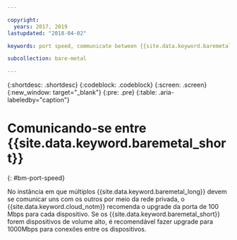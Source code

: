 ```yaml
---

copyright:
  years: 2017, 2019
lastupdated: "2018-04-02"

keywords: port speed, communicate between {{site.data.keyword.baremetal_short}}

subcollection: bare-metal

---
```


{:shortdesc: .shortdesc}
{:codeblock: .codeblock}
{:screen: .screen}
{:new_window: target="_blank"}
{:pre: .pre}
{:table: .aria-labeledby="caption"}

# Comunicando-se entre {{site.data.keyword.baremetal_short}}
{: #bm-port-speed}

No instância em que múltiplos {{site.data.keyword.baremetal_long}} devem se
comunicar uns com os outros por meio da rede privada, o
{{site.data.keyword.cloud_notm}} recomenda o upgrade da porta de 100 Mbps para
cada dispositivo. Se os {{site.data.keyword.baremetal_short}} forem dispositivos
de volume alto, é recomendável fazer upgrade para 1000Mbps para conexões entre os
dispositivos.
